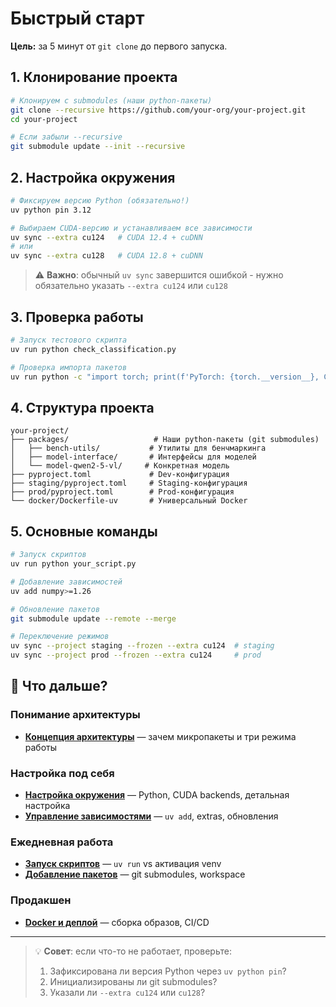 # Быстрый старт

**Цель:** за 5 минут от `git clone` до первого запуска.

## 1. Клонирование проекта

```bash
# Клонируем с submodules (наши python-пакеты)
git clone --recursive https://github.com/your-org/your-project.git
cd your-project

# Если забыли --recursive
git submodule update --init --recursive
```

## 2. Настройка окружения

```bash
# Фиксируем версию Python (обязательно!)
uv python pin 3.12

# Выбираем CUDA-версию и устанавливаем все зависимости
uv sync --extra cu124   # CUDA 12.4 + cuDNN
# или
uv sync --extra cu128   # CUDA 12.8 + cuDNN
```

> ⚠️ **Важно**: обычный `uv sync` завершится ошибкой - нужно обязательно указать `--extra cu124` или `cu128`

## 3. Проверка работы

```bash
# Запуск тестового скрипта
uv run python check_classification.py

# Проверка импорта пакетов
uv run python -c "import torch; print(f'PyTorch: {torch.__version__}, CUDA: {torch.version.cuda}')"
```

## 4. Структура проекта

```
your-project/
├── packages/                   # Наши python-пакеты (git submodules)
│   ├── bench-utils/           # Утилиты для бенчмаркинга
│   ├── model-interface/       # Интерфейсы для моделей
│   └── model-qwen2-5-vl/     # Конкретная модель
├── pyproject.toml             # Dev-конфигурация
├── staging/pyproject.toml     # Staging-конфигурация
├── prod/pyproject.toml        # Prod-конфигурация
└── docker/Dockerfile-uv       # Универсальный Docker
```

## 5. Основные команды

```bash
# Запуск скриптов
uv run python your_script.py

# Добавление зависимостей
uv add numpy>=1.26

# Обновление пакетов
git submodule update --remote --merge

# Переключение режимов
uv sync --project staging --frozen --extra cu124  # staging
uv sync --project prod --frozen --extra cu124     # prod
```

## 🎯 Что дальше?

### Понимание архитектуры
- **[Концепция архитектуры](01_architecture_concept.md)** — зачем микропакеты и три режима работы

### Настройка под себя
- **[Настройка окружения](03_environment_setup.md)** — Python, CUDA backends, детальная настройка
- **[Управление зависимостями](04_dependency_management.md)** — `uv add`, extras, обновления

### Ежедневная работа
- **[Запуск скриптов](05_running_scripts.md)** — `uv run` vs активация venv
- **[Добавление пакетов](06_adding_packages.md)** — git submodules, workspace

### Продакшен
- **[Docker и деплой](07_docker_deployment.md)** — сборка образов, CI/CD

---

> 💡 **Совет**: если что-то не работает, проверьте:
> 1. Зафиксирована ли версия Python через `uv python pin`?
> 2. Инициализированы ли git submodules?
> 3. Указали ли `--extra cu124` или `cu128`?